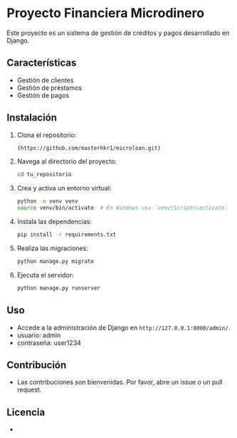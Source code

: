 # Proyecto Financiera Microdinero

Este proyecto es un sistema de gestión de créditos y pagos desarrollado en Django.

## Características

- Gestión de clientes
- Gestión de préstamos
- Gestión de pagos

## Instalación

1. Clona el repositorio:
    ```sh
    (https://github.com/masterhkr1/microloan.git)
    ```
2. Navega al directorio del proyecto:
    ```sh
    cd tu_repositorio
    ```
3. Crea y activa un entorno virtual:
    ```sh
    python -m venv venv
    source venv/bin/activate  # En Windows usa `venv\Scripts\activate`
    ```
4. Instala las dependencias:
    ```sh
    pip install -r requirements.txt
    ```
5. Realiza las migraciones:
    ```sh
    python manage.py migrate
    ```
6. Ejecuta el servidor:
    ```sh
    python manage.py runserver
    ```

## Uso

- Accede a la administración de Django en `http://127.0.0.1:8000/admin/`.
- usuario: admin
- contraseña: user1234

## Contribución

- Las contribuciones son bienvenidas. Por favor, abre un issue o un pull request.

## Licencia

- 
